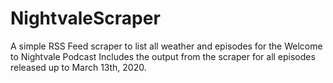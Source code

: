 # NightvaleScraper
A simple RSS Feed scraper to list all weather and episodes for the Welcome to Nightvale Podcast
Includes the output from the scraper for all episodes released up to March 13th, 2020.
